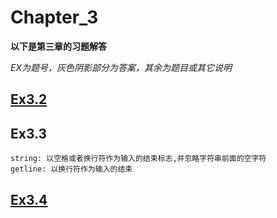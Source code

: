 # Chapter_3

**以下是第三章的习题解答**

*EX为题号，灰色阴影部分为答案，其余为题目或其它说明*

## [Ex3.2](./ex3_2.cpp)

## Ex3.3
```
string: 以空格或者换行符作为输入的结束标志,并忽略字符串前面的空字符
getline: 以换行符作为输入的结束
```

## [Ex3.4](./ex3_4.cpp)
